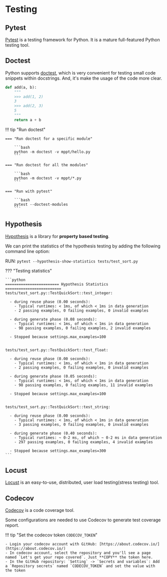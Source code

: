 # Testing


## Pytest
[Pytest](https://docs.pytest.org/en/stable/) is a testing framework for Python.
It is a mature full-featured Python testing tool.

## Doctest
Python supports [doctest](https://docs.python.org/3/library/doctest.html),
which is very convenient for testing small code snippets within docstrings.
And, it's make the usage of the code more clear.

```python
def add(a, b):
    """
    >>> add(1, 2)
    3
    >>> add(2, 3)
    5
    """
    return a + b
```

!!! tip "Run doctest"

    === "Run doctest for a specific module"

        ```bash
        python -m doctest -v mppt/hello.py
        ```

    === "Run doctest for all the modules"

        ```bash
        python -m doctest -v mppt/*.py
        ```

    === "Run with pytest"

        ```bash
        pytest --doctest-modules
        ```


## Hypothesis
[Hypothesis](https://hypothesis.readthedocs.io/en/latest/) is a library for **property based testing**.


We can print the statistics of the hypothesis testing by adding the following command line option:

RUN: `pytest --hypothesis-show-statistics tests/test_sort.py`

??? "Testing statistics"

    ```python
    ======================== Hypothesis Statistics =========================
    tests/test_sort.py::TestQuickSort::test_integer:

      - during reuse phase (0.00 seconds):
        - Typical runtimes: < 1ms, of which < 1ms in data generation
        - 2 passing examples, 0 failing examples, 0 invalid examples

      - during generate phase (0.08 seconds):
        - Typical runtimes: < 1ms, of which < 1ms in data generation
        - 98 passing examples, 0 failing examples, 2 invalid examples

      - Stopped because settings.max_examples=100


    tests/test_sort.py::TestQuickSort::test_float:

      - during reuse phase (0.00 seconds):
        - Typical runtimes: < 1ms, of which < 1ms in data generation
        - 2 passing examples, 0 failing examples, 0 invalid examples

      - during generate phase (0.05 seconds):
        - Typical runtimes: < 1ms, of which < 1ms in data generation
        - 98 passing examples, 0 failing examples, 11 invalid examples

      - Stopped because settings.max_examples=100


    tests/test_sort.py::TestQuickSort::test_string:

      - during reuse phase (0.00 seconds):
        - Typical runtimes: < 1ms, of which < 1ms in data generation
        - 3 passing examples, 0 failing examples, 0 invalid examples

      - during generate phase (0.40 seconds):
        - Typical runtimes: ~ 0-2 ms, of which ~ 0-2 ms in data generation
        - 297 passing examples, 0 failing examples, 4 invalid examples

      - Stopped because settings.max_examples=300
    ```


## Locust

[Locust](https://locust.io/) is an easy-to-use, distributed, user load testing(stress testing) tool.


## Codecov

[Codecov](https://about.codecov.io/) is a code coverage tool.

Some configurations are needed to use Codecov to generate test coverage report.

!!! tip "Set the codecov token `CODECOV_TOKEN`"

    - Login your codecov account with GitHub: [https://about.codecov.io/](https://about.codecov.io/)
    - In codecov account, select the repository and you'll see a page named `Let's get your repo covered`. Just **COPY** the token here.
    - In the GitHub repository: `Setting` -> `Secrets and variables`: Add a `Repository secrets` named `CODECOV_TOKEN` and set the value with the token
